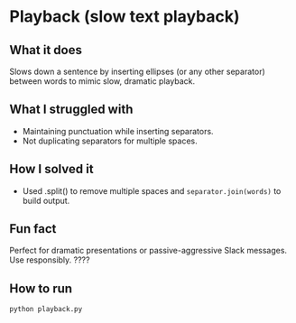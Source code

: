 # Playback (slow text playback)

## What it does
Slows down a sentence by inserting ellipses (or any other separator) between words to mimic slow, dramatic playback.

## What I struggled with 
- Maintaining punctuation while inserting separators.
- Not duplicating separators for multiple spaces.

 
## How I solved it
- Used .split() to remove multiple spaces and `separator.join(words)` to build output.

## Fun fact 
Perfect for dramatic presentations or passive-aggressive Slack messages. Use responsibly. ????

## How to run
```bash
python playback.py
```
